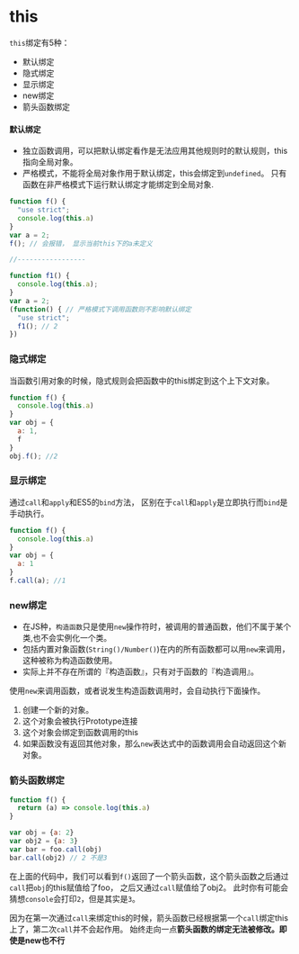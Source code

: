 # this

```this```绑定有5种：
- 默认绑定
- 隐式绑定
- 显示绑定
- new绑定
- 箭头函数绑定

#### 默认绑定

- 独立函数调用，可以把默认绑定看作是无法应用其他规则时的默认规则，this指向全局对象。
- 严格模式，不能将全局对象作用于默认绑定，this会绑定到```undefined```。
只有函数在非严格模式下运行默认绑定才能绑定到全局对象.

```javascript
function f() {
  "use strict";
  console.log(this.a)
}
var a = 2;
f(); // 会报错， 显示当前this下的a未定义

//-----------------

function f1() {
  console.log(this.a);
}
var a = 2;
(function() { // 严格模式下调用函数则不影响默认绑定
  "use strict";
  f1(); // 2
})
```

### 隐式绑定
当函数引用对象的时候，隐式规则会把函数中的this绑定到这个上下文对象。

```javascript
function f() {
  console.log(this.a)
}
var obj = {
  a: 1,
  f
}
obj.f(); //2
```
### 显示绑定

通过```call```和```apply```和ES5的```bind```方法，
区别在于```call```和```apply```是立即执行而```bind```是手动执行。
```javascript
function f() {
  console.log(this.a)
}
var obj = {
  a: 1
}
f.call(a); //1
```

### new绑定

- 在JS种，```构造函数```只是使用```new```操作符时，被调用的普通函数，他们不属于某个类,也不会实例化一个类。
- 包括内置对象函数(```String()/Number()```)在内的所有函数都可以用```new```来调用，这种被称为构造函数使用。
- 实际上并不存在所谓的『构造函数』，只有对于函数的『构造调用』。

使用```new```来调用函数，或者说发生构造函数调用时，会自动执行下面操作。
1. 创建一个新的对象。
2. 这个对象会被执行Prototype连接
3. 这个对象会绑定到函数调用的this
4. 如果函数没有返回其他对象，那么```new```表达式中的函数调用会自动返回这个新对象。


### 箭头函数绑定

```javascript
function f() {
  return (a) => console.log(this.a)
}

var obj = {a: 2}
var obj2 = {a: 3}
var bar = foo.call(obj)
bar.call(obj2) // 2 不是3
```
在上面的代码中，我们可以看到```f()```返回了一个箭头函数，这个箭头函数之后通过```call```把```obj```的this赋值给了foo，
之后又通过```call```赋值给了obj2。 此时你有可能会猜想```console```会打印```2```，但是其实是```3```。

因为在第一次通过```call```来绑定this的时候，箭头函数已经根据第一个```call```绑定this上了，第二次```call```并不会起作用。
始终走向一点**箭头函数的绑定无法被修改。即使是new也不行**